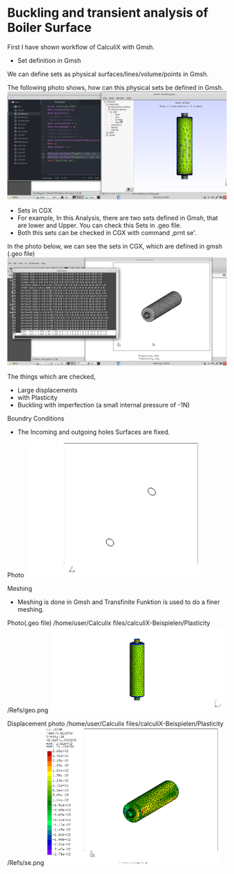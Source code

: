 # Buckling and transient analysis of Boiler Surface

First I have shown workflow of CalculiX with Gmsh.

* Set definition in Gmsh

We can define sets as physical surfaces/lines/volume/points in Gmsh.

The following photo shows, how can this physical sets be defined in Gmsh.
<img src="Refs/11.png" width="800" title="Set Definition">


* Sets in CGX
* For example, In this Analysis, there are two sets defined in Gmsh, that are lower and Upper. You can check this Sets in .geo file.
* Both this sets can be checked in CGX with command ,prnt se'.

In the photo below, we can see the sets in CGX, which are defined in gmsh (.geo file)
<img src="Refs/Sets-Plasticity.png" width="800" title="Set Definition">

The things which are checked,
* Large displacements
* with Plasticity
* Buckling with imperfection (a small internal pressure of -1N)

Boundry Conditions
* The Incoming and outgoing holes Surfaces are fixed.

Photo
<img src="Refs/sets.png" width="400" title="Sets for boundary application">

Meshing
* Meshing is done in Gmsh and Transfinite Funktion is used to do a finer meshing.

Photo(.geo file)
/home/user/Calculix files/calculiX-Beispielen/Plasticity /Refs/geo.png
<img src="Refs/gmshVT.png" width="400" title=".geo file">

Displacement photo
/home/user/Calculix files/calculiX-Beispielen/Plasticity /Refs/se.png
<img src="Refs/se.png" width="400" title="Displacement">




